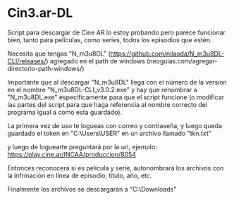 # Cin3.ar-DL

Script para descargar de Cine AR lo estoy probando pero parece funcionar bien, tanto para películas, como series, todos los episodios que estén.

Necesita que tengas "N_m3u8DL" (https://github.com/nilaoda/N_m3u8DL-CLI/releases/) agregado en el path de windows (neoguias.com/agregar-directorio-path-windows/)

Importante que al descargar "N_m3u8DL" llega con el número de la version en el nombre "N_m3u8DL-CLI_v3.0.2.exe" y hay que renombrar a "N_m3u8DL.exe"  específicamente para que el script funcione (o modificar las partes del script para que haga referencia al nombre correcto del programa igual a como esta guardado).

La primera vez de uso te logueas con correo y contraseña, y luego queda guardado el token en "C:\Users\USER\" en un archivo llamado "tkn.txt"

y luego de loguearte preguntará por la url, ejemplo: https://play.cine.ar/INCAA/produccion/8054

Entonces reconocerá si es película y serie, autonombrará los archivos con la infrmación en línea de episodio, titulo, año, etc.

Finalmente los archivos se descargarán a "C:\Downloads"

